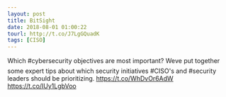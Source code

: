 ```yaml
---
layout: post
title: BitSight
date: 2018-08-01 01:00:22
tourl: http://t.co/J7LgGQuadK
tags: [CISO]
---
```

Which #cybersecurity objectives are most important? Weve put together some expert tips about which security initiatives #CISO's and #security leaders should be prioritizing. https://t.co/WhDvOr6AdW https://t.co/IUy1LgbVoo